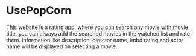 # UsePopCorn

This website is a rating app, where you can search any movie with movie title. you can always add the searched movies in the watched list and rate them. information like description, director name, imbd rating and actor name will be displayed on selecting a movie. 
